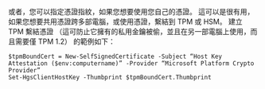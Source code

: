 或者，您可以指定憑證指紋，如果您想要使用您自己的憑證。 這可以是很有用，如果您想要共用憑證跨多部電腦，或使用憑證，繫結到 TPM 或 HSM。 建立 TPM 繫結憑證 （這可防止它擁有的私用金鑰被偷，並且在另一部電腦上使用，而且需要僅 TPM 1.2） 的範例如下：

```powersehll
$tpmBoundCert = New-SelfSignedCertificate -Subject “Host Key Attestation ($env:computername)” -Provider “Microsoft Platform Crypto Provider”
Set-HgsClientHostKey -Thumbprint $tpmBoundCert.Thumbprint
```


<!-- Appears in set-up-hgs-for-always-encrypted-in-sql-server.md and guarded-fabric-create-host-key.md
-->
